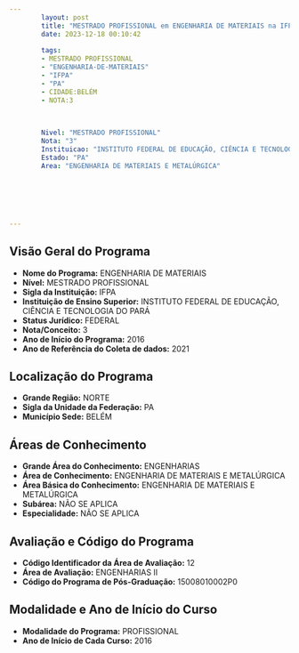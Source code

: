 ```yaml
---
        layout: post
        title: "MESTRADO PROFISSIONAL em ENGENHARIA DE MATERIAIS na IFPA  "
        date: 2023-12-18 00:10:42
     
        tags:
        - MESTRADO PROFISSIONAL
        - "ENGENHARIA-DE-MATERIAIS"
        - "IFPA"
        - "PA"
        - CIDADE:BELÉM
        - NOTA:3
        
       

        Nivel: "MESTRADO PROFISSIONAL"
        Nota: "3"
        Instituicao: "INSTITUTO FEDERAL DE EDUCAÇÃO, CIÊNCIA E TECNOLOGIA DO PARÁ"
        Estado: "PA"
        Area: "ENGENHARIA DE MATERIAIS E METALÚRGICA"
        
        
        
        
        
        
---
```

## Visão Geral do Programa
- **Nome do Programa:** ENGENHARIA DE MATERIAIS
- **Nível:** MESTRADO PROFISSIONAL
- **Sigla da Instituição:** IFPA
- **Instituição de Ensino Superior:** INSTITUTO FEDERAL DE EDUCAÇÃO, CIÊNCIA E TECNOLOGIA DO PARÁ
- **Status Jurídico:** FEDERAL
- **Nota/Conceito:** 3
- **Ano de Início do Programa:** 2016
- **Ano de Referência do Coleta de dados:** 2021

## Localização do Programa
- **Grande Região:** NORTE
- **Sigla da Unidade da Federação:** PA
- **Município Sede:** BELÉM

## Áreas de Conhecimento
- **Grande Área do Conhecimento:** ENGENHARIAS
- **Área de Conhecimento:** ENGENHARIA DE MATERIAIS E METALÚRGICA
- **Área Básica do Conhecimento:** ENGENHARIA DE MATERIAIS E METALÚRGICA
- **Subárea:** NÃO SE APLICA
- **Especialidade:** NÃO SE APLICA

## Avaliação e Código do Programa
- **Código Identificador da Área de Avaliação:** 12
- **Área de Avaliação:** ENGENHARIAS II
- **Código do Programa de Pós-Graduação:** 15008010002P0


## Modalidade e Ano de Início do Curso
- **Modalidade do Programa:** PROFISSIONAL
- **Ano de Início de Cada Curso:** 2016
